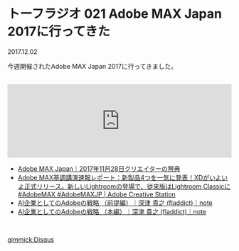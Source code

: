 # トーフラジオ 021 Adobe MAX Japan 2017に行ってきた

2017.12.02

今週開催されたAdobe MAX Japan 2017に行ってきました。

<br />

<iframe width="100%" height="166" scrolling="no" frameborder="no" src="https://w.soundcloud.com/player/?url=https%3A//api.soundcloud.com/tracks/363976373&amp;color=%23ff5500&amp;auto_play=false&amp;hide_related=false&amp;show_comments=true&amp;show_user=true&amp;show_reposts=false&amp;show_teaser=true"></iframe>

<br />

* [Adobe MAX Japan｜2017年11月28日クリエイターの祭典](https://www.event-web.net/adobemaxjapan/)
* [Adobe MAX基調講演速報レポート：新製品4つを一気に発表！XDがいよいよ正式リリース。新しいLightroomの登場で、従来版はLightroom Classicに #AdobeMAX #AdobeMAXJP | Adobe Creative Station](https://blogs.adobe.com/creativestation/general-adobe-max-2017-keynote-report)
* [AI企業としてのAdobeの戦略 （前提編）｜深津 貴之 (fladdict)｜note](https://note.mu/fladdict/n/n4b96d7b3e4cd)
* [AI企業としてのAdobeの戦略 （本編）｜深津 貴之 (fladdict)｜note](https://note.mu/fladdict/n/n9d596b5afd26)

<br />

[gimmick:Disqus](tofulab)
